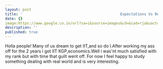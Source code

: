 ```yaml
---
layout: post
title: '                                             Expectations Vs Reality'
date: {}
image:https://www.google.co.in/url?sa=i&source=images&cd=&cad=rja&uact=8&ved=2ahUKEwjS5Ki_hs_cAhUDMY8KHbPvCvEQjRx6BAgBEAU&url=https%3A%2F%2Fwww.ndtv.com%2Feducation%2Fiit-kharagpur-to-ensure-higher-number-of-phds-in-future-1734578&psig=AOvVaw0AWABzAZu7Upke2--Mx9Ue&ust=1533322726231021
description: ''
published: true
---
```


Holla people!
Many of us dream to get IIT,and so do I.After working my ass off for the 2 years i got IIT KGP,economics.Well i was'nt much satisfied with my rank but with time that guilt went off.
For now I feel happy to study something dealing with real world and is very interesting.
